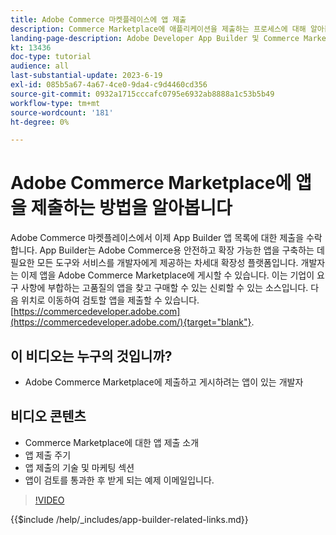 ```yaml
---
title: Adobe Commerce 마켓플레이스에 앱 제출
description: Commerce Marketplace에 애플리케이션을 제출하는 프로세스에 대해 알아봅니다.
landing-page-description: Adobe Developer App Builder 및 Commerce Marketplace에 앱을 제출하는 방법에 대해 알아봅니다.
kt: 13436
doc-type: tutorial
audience: all
last-substantial-update: 2023-6-19
exl-id: 085b5a67-4a67-4ce0-9da4-c9d4460cd356
source-git-commit: 0932a1715cccafc0795e6932ab8888a1c53b5b49
workflow-type: tm+mt
source-wordcount: '181'
ht-degree: 0%

---
```


# Adobe Commerce Marketplace에 앱을 제출하는 방법을 알아봅니다

Adobe Commerce 마켓플레이스에서 이제 App Builder 앱 목록에 대한 제출을 수락합니다. App Builder는 Adobe Commerce용 안전하고 확장 가능한 앱을 구축하는 데 필요한 모든 도구와 서비스를 개발자에게 제공하는 차세대 확장성 플랫폼입니다. 개발자는 이제 앱을 Adobe Commerce Marketplace에 게시할 수 있습니다. 이는 기업이 요구 사항에 부합하는 고품질의 앱을 찾고 구매할 수 있는 신뢰할 수 있는 소스입니다. 다음 위치로 이동하여 검토할 앱을 제출할 수 있습니다. [https://commercedeveloper.adobe.com](https://commercedeveloper.adobe.com/){target="blank"}.

## 이 비디오는 누구의 것입니까?

* Adobe Commerce Marketplace에 제출하고 게시하려는 앱이 있는 개발자

## 비디오 콘텐츠

* Commerce Marketplace에 대한 앱 제출 소개
* 앱 제출 주기
* 앱 제출의 기술 및 마케팅 섹션
* 앱이 검토를 통과한 후 받게 되는 예제 이메일입니다.

>[!VIDEO](https://video.tv.adobe.com/v/3420313)

{{$include /help/_includes/app-builder-related-links.md}}
